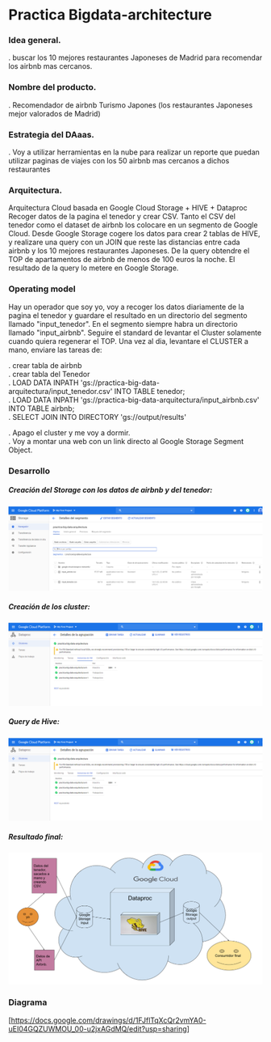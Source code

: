 # Practica Bigdata-architecture


### Idea general.
. buscar los 10 mejores restaurantes Japoneses de Madrid para recomendar los airbnb mas cercanos.

### Nombre del producto.
. Recomendador de airbnb Turismo Japones (los restaurantes Japoneses mejor valorados de Madrid)

### Estrategia del DAaas.
. Voy a utilizar herramientas en la nube para realizar un reporte que puedan utilizar paginas de viajes con los 50 airbnb mas cercanos a dichos restaurantes

### Arquitectura.
Arquitectura Cloud basada en Google Cloud Storage + HIVE + Dataproc
Recoger datos de la pagina el tenedor y crear CSV.
Tanto el CSV del tenedor como el dataset de airbnb los colocare en un segmento de
Google Cloud.
Desde Google Storage cogere los datos para crear 2 tablas de HIVE, y realizare
una query con un JOIN que reste las distancias entre cada airbnb y los 10 mejores restaurantes Japoneses.
De la query obtendre el TOP de apartamentos de airbnb de menos de 100 euros la noche.
El resultado de la query lo metere en Google Storage.

### Operating model
Hay un operador que soy yo, voy a recoger los datos diariamente de la pagina el tenedor y guardare el resultado en un directorio del segmento llamado "input_tenedor".
En el segmento siempre habra un directorio llamado "input_airbnb".
Seguire el standard de levantar el Cluster solamente cuando quiera regenerar el TOP.
Una vez al dia, levantare el CLUSTER a mano, enviare las tareas de:

. crear tabla de airbnb  
. crear tabla del Tenedor  
. LOAD DATA INPATH 'gs://practica-big-data-arquitectura/input_tenedor.csv' INTO TABLE tenedor;  
. LOAD DATA INPATH 'gs://practica-big-data-arquitectura/input_airbnb.csv' INTO TABLE airbnb;  
. SELECT JOIN INTO DIRECTORY 'gs://output/results'  


. Apago el cluster y me voy a dormir.  
. Voy a montar una web con un link directo al Google Storage Segment Object.  

### Desarrollo

##### Creación del Storage con los datos de airbnb y del tenedor:
![Pantallazo del Storage](https://github.com/juanakan/Bigdata-architecture/blob/master/google%20storage.PNG)

##### Creación de los cluster:
![Pantallazo de los cluster](https://github.com/juanakan/Bigdata-architecture/blob/master/cluster%20hadoop.PNG)

##### Query de Hive:
![Pantallazo de Hive](https://github.com/juanakan/Bigdata-architecture/blob/master/cluster%20hadoop.PNG)

##### Resultado final:
![Resultado Final](https://github.com/juanakan/Bigdata-architecture/blob/master/Practica_BDA.png)

### Diagrama
[https://docs.google.com/drawings/d/1FJflTqXcQr2vmYA0-uEI04GQZUWMOU_00-u2jxAGdMQ/edit?usp=sharing]




